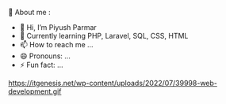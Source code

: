 🙋 About me :
- 👋 Hi, I’m Piyush Parmar
- 🎯 Currently learning PHP, Laravel, SQL, CSS, HTML
- 📫 How to reach me ...
- 😄 Pronouns: ...
- ⚡ Fun fact: ...

<!---
Piyushp2410/Piyushp2410 is a ✨ special ✨ repository because its `README.md` (this file) appears on your GitHub profile.
You can click the Preview link to take a look at your changes.
--->
https://itgenesis.net/wp-content/uploads/2022/07/39998-web-development.gif
